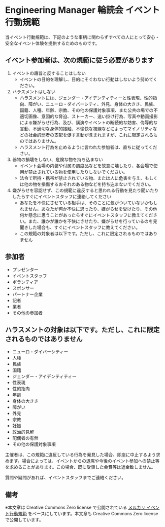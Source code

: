 # Engineering Manager 輪読会 イベント行動規範

当イベント行動規範は、下記のような事柄に関わらずすべての人にとって安心・安全なイベント体験を提供するためのものです。

## イベント参加者は、次の規範に従う必要があります

1. イベントの趣旨と反することはしない
    - イベントの目的を理解し、目的にそぐわない行動はしないよう努めてください。
2. ハラスメントはしない
    - ハラスメントには、ジェンダー・アイデンティティーと性表現、性的指向、障がい、ニューロ・ダイバーシティ、外見、身体の大きさ、民族、国籍、人種、年齢、宗教、その他の保護対象事項、また公共の場での不適切画像、意図的な脅迫、ストーカー、追い掛け行為、写真や動画撮影による嫌がらせ行為、及び、講演やイベントの断続的な妨害、侮辱的な言動、不適切な身体的接触、不愉快な視線などによってマイノリティなどの社会的弱者の支配を促す言動が含まれますが、これに限定されるものではありません。
    - ハラスメント行為を止めるように言われた参加者は、直ちに従ってください。
3. 器物の損壊をしない、危険な物を持ち込まない
    - イベント会場の内装や付属の調度品などを故意に壊したり、各会場で使用が禁止されている物を使用したりしないでください。
    - 法令で所持・携帯が禁止されている物、または人に危害を与え、もしくは他の物を損傷するおそれのある物などを持ち込まないでください。
4. 嫌がらせを容認せず、この規範に違反すると思われる行動を見たり聞いたりしたらすぐにイベントスタッフに連絡してください
    - あなたを不快にさせている相手は、そのことに気がついていないかもしれません。あなたが何か不快に思ったり、嫌がらせを受けたり、その他何か懸念に思うことがあったらすぐにイベントスタッフに教えてください。また、誰かが誰かを不快にさせたり、嫌がらせを行っているのを見聞きした場合も、すぐにイベントスタッフに教えてください。
    - この規範の対象者は以下です。ただし、これに限定されるものではありません

## 参加者

- プレゼンター
- イベントスタッフ
- ボランティア
- スポンサー
- パートナー企業
- 記者
- 業者
- その他の参加者

## ハラスメントの対象は以下です。ただし、これに限定されるものではありません

- ニューロ・ダイバーシティー
- 人種
- 民族
- 国籍
- ジェンダー・アイデンティティー
- 性表現
- 性的指向
- 年齢
- 身体の大きさ
- 障がい
- 外見
- 宗教
- 妊娠
- 政治的見解
- 配偶者の有無
- その他の保護対象事項

主催者は、この規範に違反している行為を発見した場合、即座に中止するよう求めます。場合によっては、イベントからの退席や今後のイベント参加への禁止等を求めることがあります。この場合、既に受領した会費等は返金致しません。

質問や疑問があれば、イベントスタッフまでご連絡ください。

## 備考

※本文章は Creative Commons Zero license で公開されている [メルカリ イベント行動規範](https://about.mercari.com/event-code-of-conduct/) をベースにしています。本文章も Creative Commons Zero license で公開しています。
